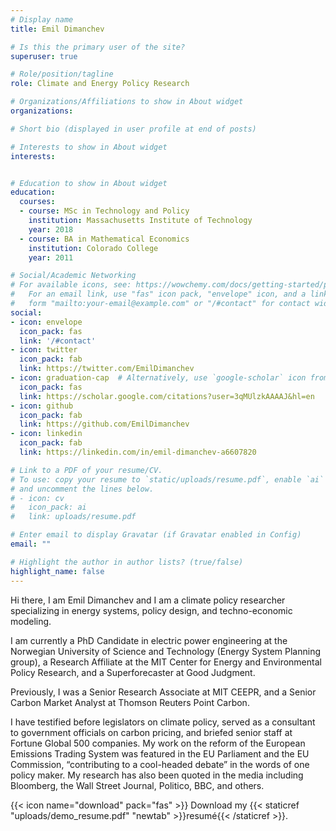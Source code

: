 ```yaml
---
# Display name
title: Emil Dimanchev

# Is this the primary user of the site?
superuser: true

# Role/position/tagline
role: Climate and Energy Policy Research

# Organizations/Affiliations to show in About widget
organizations:

# Short bio (displayed in user profile at end of posts)

# Interests to show in About widget
interests:


# Education to show in About widget
education:
  courses:
  - course: MSc in Technology and Policy
    institution: Massachusetts Institute of Technology
    year: 2018
  - course: BA in Mathematical Economics
    institution: Colorado College
    year: 2011

# Social/Academic Networking
# For available icons, see: https://wowchemy.com/docs/getting-started/page-builder/#icons
#   For an email link, use "fas" icon pack, "envelope" icon, and a link in the
#   form "mailto:your-email@example.com" or "/#contact" for contact widget.
social:
- icon: envelope
  icon_pack: fas
  link: '/#contact'
- icon: twitter
  icon_pack: fab
  link: https://twitter.com/EmilDimanchev
- icon: graduation-cap  # Alternatively, use `google-scholar` icon from `ai` icon pack
  icon_pack: fas
  link: https://scholar.google.com/citations?user=3qMUlzkAAAAJ&hl=en
- icon: github
  icon_pack: fab
  link: https://github.com/EmilDimanchev
- icon: linkedin
  icon_pack: fab
  link: https://linkedin.com/in/emil-dimanchev-a6607820

# Link to a PDF of your resume/CV.
# To use: copy your resume to `static/uploads/resume.pdf`, enable `ai` icons in `params.toml`, 
# and uncomment the lines below.
# - icon: cv
#   icon_pack: ai
#   link: uploads/resume.pdf

# Enter email to display Gravatar (if Gravatar enabled in Config)
email: ""

# Highlight the author in author lists? (true/false)
highlight_name: false
---
```


Hi there, I am Emil Dimanchev and I am a climate policy researcher specializing in energy systems, policy design, and techno-economic modeling.

I am currently a PhD Candidate in electric power engineering at the Norwegian University of Science and Technology (Energy System Planning group), a Research Affiliate at the MIT Center for Energy and Environmental Policy Research, and a Superforecaster at Good Judgment.

Previously, I was a Senior Research Associate at MIT CEEPR, and a Senior Carbon Market Analyst at Thomson Reuters Point Carbon.

I have testified before legislators on climate policy, served as a consultant to government officials on carbon pricing, and briefed senior staff at Fortune Global 500 companies. My work on the reform of the European Emissions Trading System was featured in the EU Parliament and the EU Commission, “contributing to a cool-headed debate” in the words of one policy maker. My research has also been quoted in the media including Bloomberg, the Wall Street Journal, Politico, BBC, and others.

{{< icon name="download" pack="fas" >}} Download my {{< staticref "uploads/demo_resume.pdf" "newtab" >}}resumé{{< /staticref >}}.
